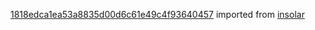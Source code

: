 [1818edca1ea53a8835d00d6c61e49c4f93640457](https://github.com/insolar/insolar/commit/1818edca1ea53a8835d00d6c61e49c4f93640457) imported from [insolar](https://github.com/insolar/insolar)
